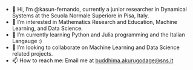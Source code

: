 - 👋 Hi, I’m @kasun-fernando, currently a junior researcher in Dynamical Systems at the Scuola Normale Superiore in Pisa, Italy. 
- 👀 I’m interested in Mathematics Research and Education, Machine Learning, and Data Science.
- 🌱 I’m currently learning Python and Julia programming and the Italian Langauge :)
- 💞️ I’m looking to collaborate on Machine Learning and Data Science related projects. 
- 📫 How to reach me: Email me at buddhima.akurugodage@sns.it

<!---
kasun-fernando/kasun-fernando is a ✨ special ✨ repository because its `README.md` (this file) appears on your GitHub profile.
You can click the Preview link to take a look at your changes.
--->
